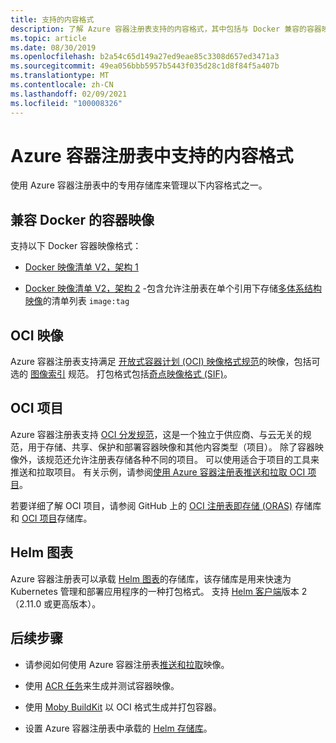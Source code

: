 ```yaml
---
title: 支持的内容格式
description: 了解 Azure 容器注册表支持的内容格式，其中包括与 Docker 兼容的容器映像、Helm 图表、OCI 映像和 OCI 项目。
ms.topic: article
ms.date: 08/30/2019
ms.openlocfilehash: b2a54c65d149a27ed9eae85c3308d657ed3471a3
ms.sourcegitcommit: 49ea056bbb5957b5443f035d28c1d8f84f5a407b
ms.translationtype: MT
ms.contentlocale: zh-CN
ms.lasthandoff: 02/09/2021
ms.locfileid: "100008326"
---
```

# <a name="content-formats-supported-in-azure-container-registry"></a>Azure 容器注册表中支持的内容格式

使用 Azure 容器注册表中的专用存储库来管理以下内容格式之一。 

## <a name="docker-compatible-container-images"></a>兼容 Docker 的容器映像

支持以下 Docker 容器映像格式：

* [Docker 映像清单 V2，架构 1](https://docs.docker.com/registry/spec/manifest-v2-1/)

* [Docker 映像清单 V2，架构 2](https://docs.docker.com/registry/spec/manifest-v2-2/) -包含允许注册表在单个引用下存储[多体系结构映像](push-multi-architecture-images.md)的清单列表 `image:tag`

## <a name="oci-images"></a>OCI 映像

Azure 容器注册表支持满足 [开放式容器计划 (OCI) 映像格式规范](https://github.com/opencontainers/image-spec/blob/master/spec.md)的映像，包括可选的 [图像索引](https://github.com/opencontainers/image-spec/blob/master/image-index.md) 规范。 打包格式包括[奇点映像格式 (SIF)](https://github.com/sylabs/sif)。

## <a name="oci-artifacts"></a>OCI 项目

Azure 容器注册表支持 [OCI 分发规范](https://github.com/opencontainers/distribution-spec)，这是一个独立于供应商、与云无关的规范，用于存储、共享、保护和部署容器映像和其他内容类型（项目）。 除了容器映像外，该规范还允许注册表存储各种不同的项目。 可以使用适合于项目的工具来推送和拉取项目。 有关示例，请参阅[使用 Azure 容器注册表推送和拉取 OCI 项目](container-registry-oci-artifacts.md)。

若要详细了解 OCI 项目，请参阅 GitHub 上的 [OCI 注册表即存储 (ORAS)](https://github.com/deislabs/oras) 存储库和 [OCI 项目](https://github.com/opencontainers/artifacts)存储库。

## <a name="helm-charts"></a>Helm 图表

Azure 容器注册表可以承载 [Helm 图表](https://helm.sh/)的存储库，该存储库是用来快速为 Kubernetes 管理和部署应用程序的一种打包格式。 支持 [Helm 客户端](https://docs.helm.sh/using_helm/#installing-helm)版本 2（2.11.0 或更高版本）。

## <a name="next-steps"></a>后续步骤

* 请参阅如何使用 Azure 容器注册表[推送和拉取](container-registry-get-started-docker-cli.md)映像。

* 使用 [ACR 任务](container-registry-tasks-overview.md)来生成并测试容器映像。 

* 使用 [Moby BuildKit](https://github.com/moby/buildkit) 以 OCI 格式生成并打包容器。

* 设置 Azure 容器注册表中承载的 [Helm 存储库](container-registry-helm-repos.md)。 


